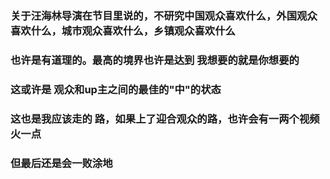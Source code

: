 ### 关于汪海林导演在节目里说的，不研究中国观众喜欢什么，外国观众喜欢什么，城市观众喜欢什么，乡镇观众喜欢什么
### 也许是有道理的。最高的境界也许是达到 我想要的就是你想要的
### 这或许是 观众和up主之间的最佳的"中"的状态
### 这也是我应该走的 路，如果上了迎合观众的路，也许会有一两个视频火一点
### 但最后还是会一败涂地
